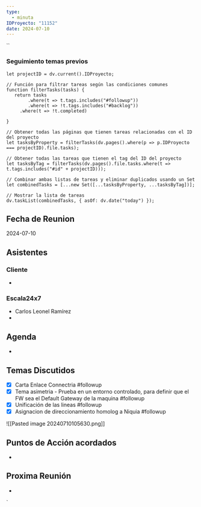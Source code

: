 ```yaml
---
type:
  - minuta
IDProyecto: "11152"
date: 2024-07-10
---
```

``

### Seguimiento temas previos
```dataviewjs
let projectID = dv.current().IDProyecto;

// Función para filtrar tareas según las condiciones comunes
function filterTasks(tasks) {
   return tasks
        .where(t => t.tags.includes("#followup"))
        .where(t => !t.tags.includes("#backlog"))
     .where(t => !t.completed)
        
}

// Obtener todas las páginas que tienen tareas relacionadas con el ID del proyecto
let tasksByProperty = filterTasks(dv.pages().where(p => p.IDProyecto === projectID).file.tasks);

// Obtener todas las tareas que tienen el tag del ID del proyecto
let tasksByTag = filterTasks(dv.pages().file.tasks.where(t => t.tags.includes("#id" + projectID)));

// Combinar ambas listas de tareas y eliminar duplicados usando un Set
let combinedTasks = [...new Set([...tasksByProperty, ...tasksByTag])];

// Mostrar la lista de tareas
dv.taskList(combinedTasks, { asOf: dv.date("today") });
 ```
## Fecha de Reunion
2024-07-10

## Asistentes

### Cliente
* 
### Escala24x7
- Carlos Leonel Ramírez
-  

## Agenda
* 
## Temas Discutidos
* [x] Carta Enlace Connectria #followup
* [x] Tema asimetria - Prueba en un entorno controlado, para definir que el FW sea el Default Gateway de la maquina  #followup
* [x] Unificación de las lineas #followup
* [x] Asignacion de direccionamiento homolog a Niquia #followup

![[Pasted image 20240710105630.png]]
## Puntos de Acción acordados
*  

## Proxima Reunión
*   

`